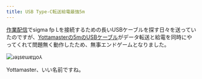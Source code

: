 ```yaml
---
title: USB Type-C転送給電最強5m
---
```

[作業配信](https://www.youtube.com/c/r7kamura)でsigma fp Lを接続するための長いUSBケーブルを探す日々を送っていたのですが、[Yottamasterの5mのUSBケーブル](https://www.amazon.co.jp/dp/B09Y1BY75P)がデータ転送と給電を同時にやってくれて問題無く動作したため、無事エンドゲームとなりました。

![](https://lh3.googleusercontent.com/docs/ADP-6oEEAol6HyBF31aQjIRYb49SFbWwqT0Um08bMvT_FyB0KS5-88yixWAPK5SMZGqURWSckNw7Asc6BwQYv2yyv3Il1PT6X85Zrh6P8jjCpShyQ04mdPYd7DOjC497iNXPtYbq-OTXsxFUcUeTdudueVnliD-EWEa5G3dcxKwwZY-KV-g-bK1iVLucl5bEUamFiPyDnqGu9ME_tDFe6hx7DVmqb9ypc9mdbJEM6bVf0LKgjOoLZE4Fb-lX_Vaz4vyhyt_P3KgzyYgiJIF_MfaUo1bnGYCkahzx7cWUlZ1dyQuuEAjqxKz_nA-u_4omBthFUaZedxdzcraiqpx3x5E_ZK6CKzat40dZjdG_ErtKFHDjncv-aK4PMpFaY4oUD8LvPF-K-Is2x77PxRIzrVBM7vtJfdaXDkU08OinKFtSrS7YRyl0bsGUUxxu37gtlCfMLzetyDPJYuJrXwGOXfarkmvhDi2axg1vA_dYCjJx7tZWMVR-99jGwGLzX0tumy4kTy05NIIYDBoyactQUC0cIchCpRxuuTsrrurpL2Ts6DzsWbthFqUIehQpJOuqctUkAOCHgSCapQOsdmfvyxkViuTR1YDKCvDLHq7fpc_5obRvowlHvzVG_o_EMN2aiKFM2nBFLsM22ALPEdE19HW2IiO6Vv3w123ne15m-LBEMWH_Isd_jyzNQmIqksfvvgB9nUNIWnAXGU2V_bnezTB_yr5H4H5nXcETtiw1cFz26IBZu_5yMnvjyBFLdUBljAPrPzxYcZAQYvdTpw2WuTKKmVi6xNVjJxhdRE80NqH64zrLu3ee0xPRkRW4WKDExe4NpaaoriMWLULSRdRTo19NFTJTVmUC9SsMZx3ugtPp1G8g52C4EGlK0ExYJJzbYlbgo81xSjk-EMGY6RkkouImhIZixQDXJp9hCypQolPU3MMfJZD3COaMUaIov23mqfhZrn_K1Eu8TmOwMzHF2yTz7bm9uSnapcGfoGiMEnDDO7ZcY8SODFBahEcmonYAysMc9KvW-lJ_RzUfBdxfCQOkpJbvZG97CwkQu6XkY0ueiNJyJBoCu2E0xT_C9F781qekC9F1ycrJoidY5cDvTGBMEqG8Yq6ogKU3-__0wvdA-nht_rlVCMpSSY0KytCLUB8gyeAmbgDdg_NGlweqiVj1v8hLDYes0KT6fNlSf-Ye3ThxeOOvm_uzKHPJbcy2rwazLk-DRLo2Ni2-BoHyTLBtm4kE7oXxpU7TDp5wL9qZ0rcbvCTmTg "ɹǝʇsɐɯɐʇʇo⅄")

Yottamaster、いい名前ですね。
